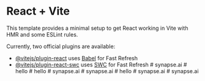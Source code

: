 # React + Vite

This template provides a minimal setup to get React working in Vite with HMR and some ESLint rules.

Currently, two official plugins are available:

- [@vitejs/plugin-react](https://github.com/vitejs/vite-plugin-react/blob/main/packages/plugin-react/README.md) uses [Babel](https://babeljs.io/) for Fast Refresh
- [@vitejs/plugin-react-swc](https://github.com/vitejs/vite-plugin-react-swc) uses [SWC](https://swc.rs/) for Fast Refresh
#   s y n a p s e . a i  
 #   h e l l o  
 #   h e l l o  
 #   s y n a p s e . a i  
 #   s y n a p s e . a i  
 #   h e l l o  
 #   s y n a p s e . a i  
 #   s y n a p s e . a i  
 